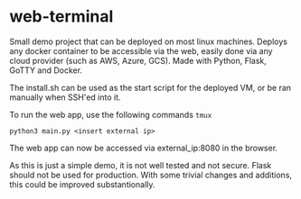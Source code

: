 # web-terminal
Small demo project that can be deployed on most linux machines.
Deploys any docker container to be accessible via the web, easily done via any cloud provider (such as AWS, Azure, GCS). 
Made with Python, Flask, GoTTY and Docker.

The install.sh can be used as the start script for the deployed VM, or be ran manually when SSH'ed into it. 

To run the web app, use the following commands
``tmux``

``python3 main.py <insert external ip>``

The web app can now be accessed via external_ip:8080 in the browser. 

As this is just a simple demo, it is not well tested and not secure. Flask should not be used for production. 
With some trivial changes and additions, this could be improved substantionally. 

